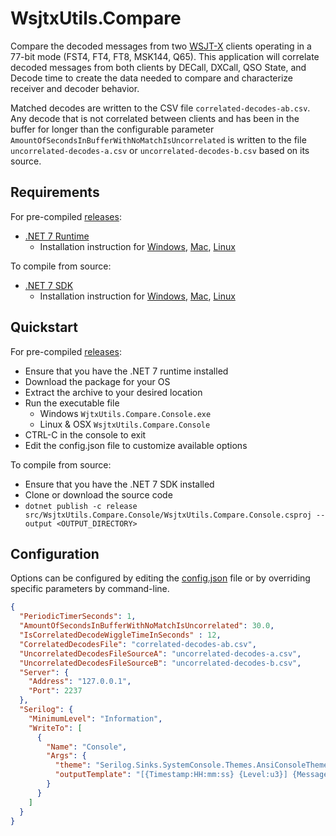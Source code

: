 # WsjtxUtils.Compare
Compare the decoded messages from two [WSJT-X](https://wsjt.sourceforge.io/wsjtx.html) clients operating in a 77-bit mode (FST4, FT4, FT8, MSK144, Q65). This application will correlate decoded messages from both clients by DECall, DXCall, QSO State, and Decode time to create the data needed to compare and characterize receiver and decoder behavior.

Matched decodes are written to the CSV file `correlated-decodes-ab.csv`. Any decode that is not correlated between clients and has been in the buffer for longer than the configurable parameter `AmountOfSecondsInBufferWithNoMatchIsUncorrelated` is written to the file `uncorrelated-decodes-a.csv` or `uncorrelated-decodes-b.csv` based on its source.

## Requirements
For pre-compiled [releases](https://github.com/KC3PIB/WsjtxUtils.Compare/releases):
- [.NET 7 Runtime](https://docs.microsoft.com/en-us/dotnet/core/install/)
    - Installation instruction for [Windows](https://docs.microsoft.com/en-us/dotnet/core/install/windows?tabs=net70), [Mac](https://docs.microsoft.com/en-us/dotnet/core/install/macos), [Linux](https://docs.microsoft.com/en-us/dotnet/core/install/linux)

To compile from source:
- [.NET 7 SDK](https://docs.microsoft.com/en-us/dotnet/core/install/)
    - Installation instruction for [Windows](https://docs.microsoft.com/en-us/dotnet/core/install/windows?tabs=net70), [Mac](https://docs.microsoft.com/en-us/dotnet/core/install/macos), [Linux](https://docs.microsoft.com/en-us/dotnet/core/install/linux)

## Quickstart
For pre-compiled [releases](https://github.com/KC3PIB/WsjtxUtils.Compare/releases):
- Ensure that you have the .NET 7 runtime installed
- Download the package for your OS
- Extract the archive to your desired location
- Run the executable file
    - Windows ```WjtxUtils.Compare.Console.exe```
    - Linux & OSX ```WsjtxUtils.Compare.Console```
- CTRL-C in the console to exit
- Edit the config.json file to customize available options

To compile from source:
- Ensure that you have the .NET 7 SDK installed
- Clone or download the source code
- ```dotnet publish -c release src/WsjtxUtils.Compare.Console/WsjtxUtils.Compare.Console.csproj --output <OUTPUT_DIRECTORY>```

## Configuration
Options can be configured by editing the [config.json](https://github.com/KC3PIB/WsjtxUtils.Compare/) file or by overriding specific parameters by command-line.
```json
{
  "PeriodicTimerSeconds": 1,
  "AmountOfSecondsInBufferWithNoMatchIsUncorrelated": 30.0,
  "IsCorrelatedDecodeWiggleTimeInSeconds" : 12,
  "CorrelatedDecodesFile": "correlated-decodes-ab.csv",
  "UncorrelatedDecodesFileSourceA": "uncorrelated-decodes-a.csv",
  "UncorrelatedDecodesFileSourceB": "uncorrelated-decodes-b.csv",
  "Server": {
    "Address": "127.0.0.1",
    "Port": 2237
  },
  "Serilog": {
    "MinimumLevel": "Information",
    "WriteTo": [
      {
        "Name": "Console",
        "Args": {
          "theme": "Serilog.Sinks.SystemConsole.Themes.AnsiConsoleTheme::Code, Serilog.Sinks.Console",
          "outputTemplate": "[{Timestamp:HH:mm:ss} {Level:u3}] {Message:lj} {NewLine}{Exception}"
        }
      }
    ]
  }
}
```

